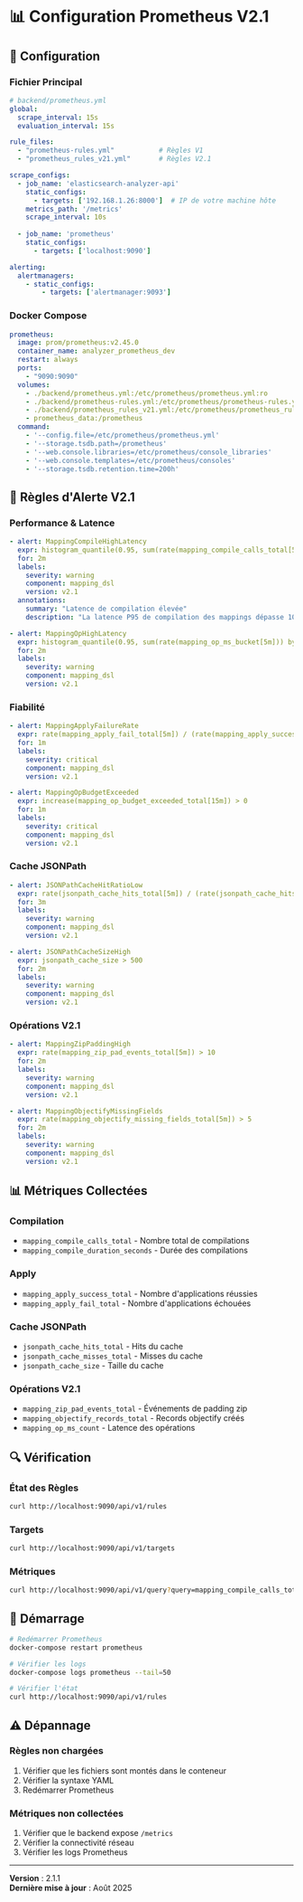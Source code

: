 # 📊 Configuration Prometheus V2.1

## 🔧 Configuration

### **Fichier Principal**
```yaml
# backend/prometheus.yml
global:
  scrape_interval: 15s
  evaluation_interval: 15s

rule_files:
  - "prometheus-rules.yml"           # Règles V1
  - "prometheus_rules_v21.yml"       # Règles V2.1

scrape_configs:
  - job_name: 'elasticsearch-analyzer-api'
    static_configs:
      - targets: ['192.168.1.26:8000']  # IP de votre machine hôte
    metrics_path: '/metrics'
    scrape_interval: 10s
    
  - job_name: 'prometheus'
    static_configs:
      - targets: ['localhost:9090']

alerting:
  alertmanagers:
    - static_configs:
        - targets: ['alertmanager:9093']
```

### **Docker Compose**
```yaml
prometheus:
  image: prom/prometheus:v2.45.0
  container_name: analyzer_prometheus_dev
  restart: always
  ports:
    - "9090:9090"
  volumes:
    - ./backend/prometheus.yml:/etc/prometheus/prometheus.yml:ro
    - ./backend/prometheus-rules.yml:/etc/prometheus/prometheus-rules.yml:ro
    - ./backend/prometheus_rules_v21.yml:/etc/prometheus/prometheus_rules_v21.yml:ro
    - prometheus_data:/prometheus
  command:
    - '--config.file=/etc/prometheus/prometheus.yml'
    - '--storage.tsdb.path=/prometheus'
    - '--web.console.libraries=/etc/prometheus/console_libraries'
    - '--web.console.templates=/etc/prometheus/consoles'
    - '--storage.tsdb.retention.time=200h'
```

## 🚨 Règles d'Alerte V2.1

### **Performance & Latence**
```yaml
- alert: MappingCompileHighLatency
  expr: histogram_quantile(0.95, sum(rate(mapping_compile_calls_total[5m])) by (le)) > 100
  for: 2m
  labels:
    severity: warning
    component: mapping_dsl
    version: v2.1
  annotations:
    summary: "Latence de compilation élevée"
    description: "La latence P95 de compilation des mappings dépasse 100ms depuis {{ $labels.instance }}"

- alert: MappingOpHighLatency
  expr: histogram_quantile(0.95, sum(rate(mapping_op_ms_bucket[5m])) by (op,le)) > 100
  for: 2m
  labels:
    severity: warning
    component: mapping_dsl
    version: v2.1
```

### **Fiabilité**
```yaml
- alert: MappingApplyFailureRate
  expr: rate(mapping_apply_fail_total[5m]) / (rate(mapping_apply_success_total[5m]) + rate(mapping_apply_fail_total[5m])) > 0.05
  for: 1m
  labels:
    severity: critical
    component: mapping_dsl
    version: v2.1

- alert: MappingOpBudgetExceeded
  expr: increase(mapping_op_budget_exceeded_total[15m]) > 0
  for: 1m
  labels:
    severity: critical
    component: mapping_dsl
    version: v2.1
```

### **Cache JSONPath**
```yaml
- alert: JSONPathCacheHitRatioLow
  expr: rate(jsonpath_cache_hits_total[5m]) / (rate(jsonpath_cache_hits_total[5m]) + rate(jsonpath_cache_misses_total[5m])) < 0.7
  for: 3m
  labels:
    severity: warning
    component: mapping_dsl
    version: v2.1

- alert: JSONPathCacheSizeHigh
  expr: jsonpath_cache_size > 500
  for: 2m
  labels:
    severity: warning
    component: mapping_dsl
    version: v2.1
```

### **Opérations V2.1**
```yaml
- alert: MappingZipPaddingHigh
  expr: rate(mapping_zip_pad_events_total[5m]) > 10
  for: 2m
  labels:
    severity: warning
    component: mapping_dsl
    version: v2.1

- alert: MappingObjectifyMissingFields
  expr: rate(mapping_objectify_missing_fields_total[5m]) > 5
  for: 2m
  labels:
    severity: warning
    component: mapping_dsl
    version: v2.1
```

## 📊 Métriques Collectées

### **Compilation**
- `mapping_compile_calls_total` - Nombre total de compilations
- `mapping_compile_duration_seconds` - Durée des compilations

### **Apply**
- `mapping_apply_success_total` - Nombre d'applications réussies
- `mapping_apply_fail_total` - Nombre d'applications échouées

### **Cache JSONPath**
- `jsonpath_cache_hits_total` - Hits du cache
- `jsonpath_cache_misses_total` - Misses du cache
- `jsonpath_cache_size` - Taille du cache

### **Opérations V2.1**
- `mapping_zip_pad_events_total` - Événements de padding zip
- `mapping_objectify_records_total` - Records objectify créés
- `mapping_op_ms_count` - Latence des opérations

## 🔍 Vérification

### **État des Règles**
```bash
curl http://localhost:9090/api/v1/rules
```

### **Targets**
```bash
curl http://localhost:9090/api/v1/targets
```

### **Métriques**
```bash
curl http://localhost:9090/api/v1/query?query=mapping_compile_calls_total
```

## 🚀 Démarrage

```bash
# Redémarrer Prometheus
docker-compose restart prometheus

# Vérifier les logs
docker-compose logs prometheus --tail=50

# Vérifier l'état
curl http://localhost:9090/api/v1/rules
```

## ⚠️ Dépannage

### **Règles non chargées**
1. Vérifier que les fichiers sont montés dans le conteneur
2. Vérifier la syntaxe YAML
3. Redémarrer Prometheus

### **Métriques non collectées**
1. Vérifier que le backend expose `/metrics`
2. Vérifier la connectivité réseau
3. Vérifier les logs Prometheus

---

**Version** : 2.1.1  
**Dernière mise à jour** : Août 2025
